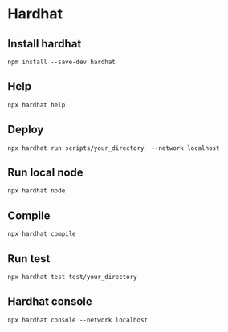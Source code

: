 # Hardhat

## Install hardhat

```shell
npm install --save-dev hardhat

```

## Help

```shell
npx hardhat help

```

## Deploy

```shell
npx hardhat run scripts/your_directory  --network localhost

```

## Run local node

```shell
npx hardhat node

```

## Compile

```shell
npx hardhat compile

```

## Run test

```shell
npx hardhat test test/your_directory

```

## Hardhat console

```shell
npx hardhat console --network localhost

```
